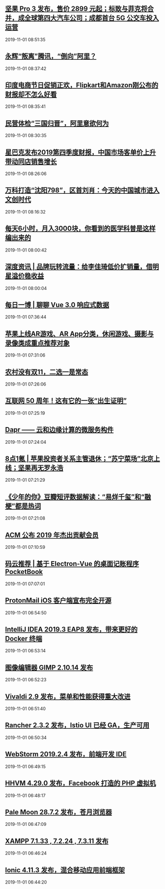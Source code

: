 ## <a href="http://www.geekpark.net/news/249972" target="_blank">坚果 Pro 3 发布，售价 2899 元起；标致与菲克将合并，成全球第四大汽车公司；成都首台 5G 公交车投入运营</a>
2019-11-01 08:51:35 
## <a href="http://36kr.com/p/5261936.html?ktm_source=feed" target="_blank">永辉“叛离”腾讯，“倒向”阿里？</a>
2019-11-01 08:37:42 
## <a href="http://36kr.com/p/5261696.html?ktm_source=feed" target="_blank">印度电商节日促销正欢，Flipkart和Amazon刚公布的财报却不怎么好看</a>
2019-11-01 08:35:41 
## <a href="http://36kr.com/p/5261932.html?ktm_source=feed" target="_blank">民营体检“三国归晋”，阿里意欲何为</a>
2019-11-01 08:30:35 
## <a href="http://36kr.com/p/5261931.html?ktm_source=feed" target="_blank">星巴克发布2019第四季度财报，中国市场客单价上升带动同店销售增长</a>
2019-11-01 08:26:06 
## <a href="http://36kr.com/p/5261929.html?ktm_source=feed" target="_blank">万科打造“沈阳798”，区首刘肖：今天的中国城市进入文创时代</a>
2019-11-01 08:16:32 
## <a href="http://36kr.com/p/5261848.html?ktm_source=feed" target="_blank">每天6小时，月入3000块，你看到的医学科普是这样编出来的</a>
2019-11-01 08:00:42 
## <a href="http://36kr.com/p/5261770.html?ktm_source=feed" target="_blank">深度资讯 | 品牌玩转流量：给李佳琦低价扩销量，借明星溢价稳收益</a>
2019-11-01 08:00:04 
## <a href="https://my.oschina.net/incess/blog/3123753" target="_blank">每日一博 | 聊聊 Vue 3.0 响应式数据</a>
2019-11-01 07:36:44 
## <a href="http://36kr.com/p/5261879.html?ktm_source=feed" target="_blank">苹果上线AR游戏、AR App分类，休闲游戏、摄影与录像类成重点推荐对象</a>
2019-11-01 07:31:06 
## <a href="http://36kr.com/p/5261840.html?ktm_source=feed" target="_blank">农村没有双11，二选一是常态</a>
2019-11-01 07:26:06 
## <a href="https://www.oschina.net/news/111006/internet-50th-history-of-development" target="_blank">互联网 50 周年！这有它的一张“出生证明”</a>
2019-11-01 07:25:19 
## <a href="https://www.oschina.net/p/dapr" target="_blank">Dapr —— 云和边缘计算的微服务构件</a>
2019-11-01 07:24:04 
## <a href="http://36kr.com/p/5261886.html?ktm_source=feed" target="_blank">8点1氪 | 苹果投资者关系主管退休；“苏宁菜场”北京上线；坚果再无罗永浩</a>
2019-11-01 07:21:29 
## <a href="http://36kr.com/p/5261506.html?ktm_source=feed" target="_blank">《少年的你》豆瓣短评数据解读：“易烊千玺”和“融梗”都是热词</a>
2019-11-01 07:21:08 
## <a href="https://www.oschina.net/news/111004/acm-distinguished-members-2019" target="_blank">ACM 公布 2019 年杰出贡献会员</a>
2019-11-01 07:10:59 
## <a href="https://gitee.com/XiaoLanMiao/LanMiaoDesktop" target="_blank">码云推荐 | 基于 Electron-Vue 的桌面记账程序 PocketBook</a>
2019-11-01 07:07:01 
## <a href="https://www.oschina.net/news/111002/protonmail-ios-app-goes-open-source" target="_blank">ProtonMail iOS 客户端宣布完全开源</a>
2019-11-01 06:54:50 
## <a href="https://www.oschina.net/news/111001/idea-2019-3-eap8-released" target="_blank">IntelliJ IDEA 2019.3 EAP8 发布，带来更好的 Docker 终端</a>
2019-11-01 06:53:14 
## <a href="https://www.oschina.net/news/111000/gimp-2-10-14-released" target="_blank">图像编辑器 GIMP 2.10.14 发布</a>
2019-11-01 06:52:23 
## <a href="https://www.oschina.net/news/110999/vivaldi-2-9-released" target="_blank">Vivaldi 2.9 发布，菜单和性能获得重大改进</a>
2019-11-01 06:51:40 
## <a href="https://www.oschina.net/news/110998/rancher-2-3-2-released" target="_blank">Rancher 2.3.2 发布，Istio UI 已经 GA，生产可用</a>
2019-11-01 06:50:34 
## <a href="https://www.oschina.net/news/110997/webstorm-2019-2-4-released" target="_blank">WebStorm 2019.2.4 发布，前端开发 IDE</a>
2019-11-01 06:49:15 
## <a href="https://www.oschina.net/news/110996/hhvm-4-29-0-released" target="_blank">HHVM 4.29.0 发布，Facebook 打造的 PHP 虚拟机</a>
2019-11-01 06:48:17 
## <a href="https://www.oschina.net/news/110995/pale-moon-28-7-2-released" target="_blank">Pale Moon 28.7.2 发布，苍月浏览器</a>
2019-11-01 06:47:09 
## <a href="https://www.oschina.net/news/110994/xampp-7-1-33-7-2-24-7-3-11-released" target="_blank">XAMPP 7.1.33 , 7.2.24 , 7.3.11 发布</a>
2019-11-01 06:46:24 
## <a href="https://www.oschina.net/news/110993/ionic-4-11-3-released" target="_blank">Ionic 4.11.3 发布，混合移动应用前端框架</a>
2019-11-01 06:44:20 
